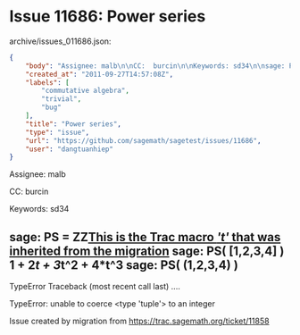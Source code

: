 # Issue 11686: Power series

archive/issues_011686.json:
```json
{
    "body": "Assignee: malb\n\nCC:  burcin\n\nKeywords: sd34\n\nsage: PS = ZZ[This is the Trac macro *'t'* that was inherited from the migration](https://trac.sagemath.org/wiki/WikiMacros#'t'-macro)\nsage: PS( [1,2,3,4] )\n1 + 2*t + 3*t^2 + 4*t^3\nsage: PS( (1,2,3,4) )\n---------------------------------------------------------------------------\nTypeError                                 Traceback (most recent call last)\n....\n\nTypeError: unable to coerce <type 'tuple'> to an integer\n\nIssue created by migration from https://trac.sagemath.org/ticket/11858\n\n",
    "created_at": "2011-09-27T14:57:08Z",
    "labels": [
        "commutative algebra",
        "trivial",
        "bug"
    ],
    "title": "Power series",
    "type": "issue",
    "url": "https://github.com/sagemath/sagetest/issues/11686",
    "user": "dangtuanhiep"
}
```
Assignee: malb

CC:  burcin

Keywords: sd34

sage: PS = ZZ[This is the Trac macro *'t'* that was inherited from the migration](https://trac.sagemath.org/wiki/WikiMacros#'t'-macro)
sage: PS( [1,2,3,4] )
1 + 2*t + 3*t^2 + 4*t^3
sage: PS( (1,2,3,4) )
---------------------------------------------------------------------------
TypeError                                 Traceback (most recent call last)
....

TypeError: unable to coerce <type 'tuple'> to an integer

Issue created by migration from https://trac.sagemath.org/ticket/11858


